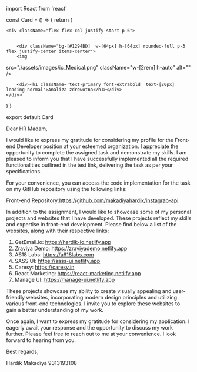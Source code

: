 import React from 'react'

const Card = () => {
  return (
        <div className="md:w-[280px] md:h-[240px] bg-[#FFF] rounded-[16px] customeShadow flex flex-col">

    <div className="flex flex-col justify-start p-6">


        <div className="bg-[#1294BD]  w-[64px] h-[64px] rounded-full p-3 flex justify-center items-center">
        <img
src="./assets/images/ic_Medical.png"
className="w-[2rem] h-auto"
alt=""
/>
        </div>


        <div><h1 className='text-primary font-extrabold  text-[20px] leading-normal'>Analiza zdrowotna</h1></div>
    </div>

</div>
  )
}

export default Card
















Dear HR Madam,

I would like to express my gratitude for considering my profile for the Front-end Developer position at your esteemed organization. I appreciate the opportunity to complete the assigned task and demonstrate my skills. I am pleased to inform you that I have successfully implemented all the required functionalities outlined in the test link, delivering the task as per your specifications.




For your convenience, you can access the code implementation for the task on my GitHub repository using the following links:


Front-end Repository:https://github.com/makadiyahardik/instagrap-api



In addition to the assignment, I would like to showcase some of my personal projects and websites that I have developed. These projects reflect my skills and expertise in front-end development. Please find below a list of the websites, along with their respective links:

1. GetEmail.io: https://hardik-io.netlify.app
2. Zraviya Demo: https://zraviyademo.netlify.app
3. A618 Labs: https://a618labs.com
4. SASS UI: https://sass-ui.netlify.app
5. Caresy: https://caresy.in
6. React Marketing: https://react-marketing.netlify.app
7. Manage UI: https://manage-ui.netlify.app

These projects showcase my ability to create visually appealing and user-friendly websites, incorporating modern design principles and utilizing various front-end technologies. I invite you to explore these websites to gain a better understanding of my work.

Once again, I want to express my gratitude for considering my application. I eagerly await your response and the opportunity to discuss my work further. Please feel free to reach out to me at your convenience. I look forward to hearing from you.

Best regards,

Hardik Makadiya
9313193108